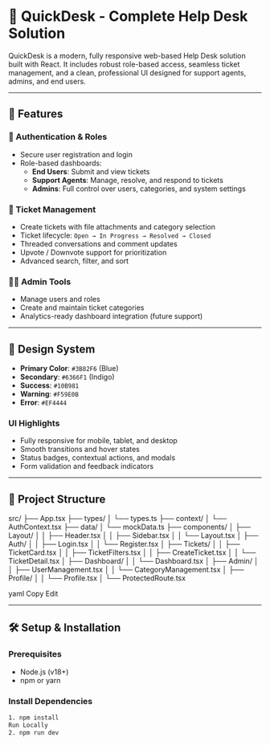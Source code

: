 # 🧭 QuickDesk - Complete Help Desk Solution

QuickDesk is a modern, fully responsive web-based Help Desk solution built with React. It includes robust role-based access, seamless ticket management, and a clean, professional UI designed for support agents, admins, and end users.

---

## 🚀 Features

### 🔐 Authentication & Roles
- Secure user registration and login
- Role-based dashboards:
  - **End Users**: Submit and view tickets
  - **Support Agents**: Manage, resolve, and respond to tickets
  - **Admins**: Full control over users, categories, and system settings

### 📝 Ticket Management
- Create tickets with file attachments and category selection
- Ticket lifecycle: `Open → In Progress → Resolved → Closed`
- Threaded conversations and comment updates
- Upvote / Downvote support for prioritization
- Advanced search, filter, and sort

### 🧑‍💼 Admin Tools
- Manage users and roles
- Create and maintain ticket categories
- Analytics-ready dashboard integration (future support)

---

## 🎨 Design System

- **Primary Color**: `#3B82F6` (Blue)
- **Secondary**: `#6366F1` (Indigo)
- **Success**: `#10B981`
- **Warning**: `#F59E0B`
- **Error**: `#EF4444`

### UI Highlights
- Fully responsive for mobile, tablet, and desktop
- Smooth transitions and hover states
- Status badges, contextual actions, and modals
- Form validation and feedback indicators

---

## 📁 Project Structure

src/
├── App.tsx
├── types/
│ └── types.ts
├── context/
│ └── AuthContext.tsx
├── data/
│ └── mockData.ts
├── components/
│ ├── Layout/
│ │ ├── Header.tsx
│ │ ├── Sidebar.tsx
│ │ └── Layout.tsx
│ ├── Auth/
│ │ ├── Login.tsx
│ │ └── Register.tsx
│ ├── Tickets/
│ │ ├── TicketCard.tsx
│ │ ├── TicketFilters.tsx
│ │ ├── CreateTicket.tsx
│ │ └── TicketDetail.tsx
│ ├── Dashboard/
│ │ └── Dashboard.tsx
│ ├── Admin/
│ │ ├── UserManagement.tsx
│ │ └── CategoryManagement.tsx
│ ├── Profile/
│ │ └── Profile.tsx
│ └── ProtectedRoute.tsx

yaml
Copy
Edit

---

## 🛠️ Setup & Installation

### Prerequisites
- Node.js (v18+)
- npm or yarn

### Install Dependencies
```bash
1. npm install
Run Locally
2. npm run dev

